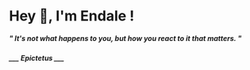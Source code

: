 <h1 title="head"> Hey 👋, I'm Endale !</h1>

**<h5><i>" It's not what happens to you, but how you react to it that matters. "</i></h5>**

*<b>___ Epictetus ___</b>*
